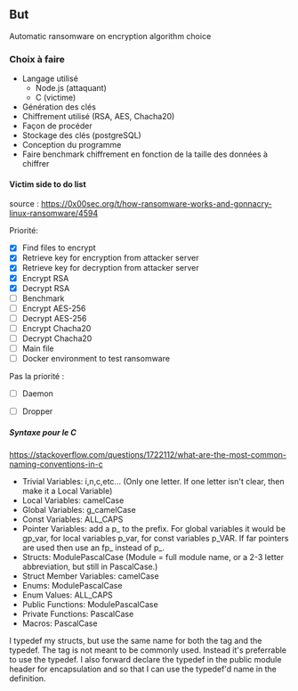 ## But

Automatic ransomware on encryption algorithm choice

### Choix à faire

- Langage utilisé
    - Node.js (attaquant)
    - C (victime)
- Génération des clés
- Chiffrement utilisé (RSA, AES, Chacha20)
- Façon de procéder
- Stockage des clés (postgreSQL)
- Conception du programme
- Faire benchmark chiffrement en fonction de la taille des données à chiffrer

#### Victim side to do list

source : https://0x00sec.org/t/how-ransomware-works-and-gonnacry-linux-ransomware/4594

Priorité:
- [x] Find files to encrypt
- [x] Retrieve key for encryption from attacker server
- [x] Retrieve key for decryption from attacker server
- [x] Encrypt RSA
- [x] Decrypt RSA
- [ ] Benchmark
- [ ] Encrypt AES-256
- [ ] Decrypt AES-256
- [ ] Encrypt Chacha20
- [ ] Decrypt Chacha20
- [ ] Main file
- [ ] Docker environment to test ransomware

Pas la priorité :
- [ ] Daemon
- [ ] Dropper


##### Syntaxe pour le C

https://stackoverflow.com/questions/1722112/what-are-the-most-common-naming-conventions-in-c

- Trivial Variables: i,n,c,etc... (Only one letter. If one letter isn't clear, then make it a Local Variable)
- Local Variables: camelCase
- Global Variables: g_camelCase
- Const Variables: ALL_CAPS
- Pointer Variables: add a p_ to the prefix. For global variables it would be gp_var, for local variables p_var, for const variables p_VAR. If far pointers are used then use an fp_ instead of p_.
- Structs: ModulePascalCase (Module = full module name, or a 2-3 letter abbreviation, but still in PascalCase.)
- Struct Member Variables: camelCase
- Enums: ModulePascalCase
- Enum Values: ALL_CAPS
- Public Functions: ModulePascalCase
- Private Functions: PascalCase
- Macros: PascalCase

I typedef my structs, but use the same name for both the tag and the typedef. The tag is not meant to be commonly used. Instead it's preferrable to use the typedef. I also forward declare the typedef in the public module header for encapsulation and so that I can use the typedef'd name in the definition.
